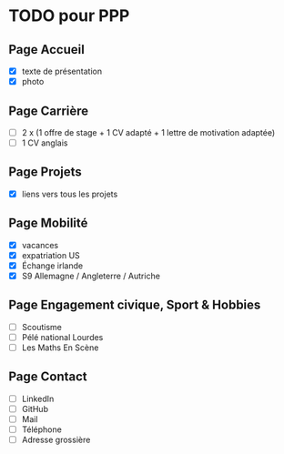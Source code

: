 # TODO pour PPP

## Page Accueil

- [X] texte de présentation
- [X] photo

## Page Carrière

- [ ] 2 x (1 offre de stage + 1 CV adapté + 1 lettre de motivation adaptée)
- [ ] 1 CV anglais

## Page Projets

- [X] liens vers tous les projets

## Page Mobilité

- [X] vacances
- [X] expatriation US
- [X] Échange irlande
- [X] S9 Allemagne / Angleterre / Autriche

## Page Engagement civique, Sport & Hobbies

- [ ] Scoutisme
- [ ] Pélé national Lourdes
- [ ] Les Maths En Scène

## Page Contact

- [ ] LinkedIn
- [ ] GitHub
- [ ] Mail
- [ ] Téléphone
- [ ] Adresse grossière
